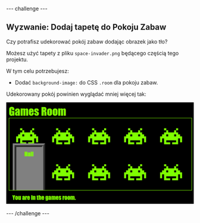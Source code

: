 \--- challenge \---

## Wyzwanie: Dodaj tapetę do Pokoju Zabaw

Czy potrafisz udekorować pokój zabaw dodając obrazek jako tło?

Możesz użyć tapety z pliku `space-invader.png` będącego częścią tego projektu.

W tym celu potrzebujesz:

+ Dodać `background-image:` do CSS `.room` dla pokoju zabaw. 

Udekorowany pokój powinien wyglądać mniej więcej tak:

![screenshot](images/rooms-games-finished.png)

\--- /challenge \---